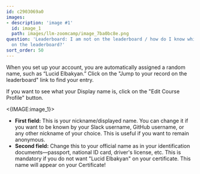 ```yaml
---
id: c2903069a0
images:
- description: 'image #1'
  id: image_1
  path: images/llm-zoomcamp/image_7ba0bc8e.png
question: 'Leaderboard: I am not on the leaderboard / how do I know which one I am
  on the leaderboard?'
sort_order: 50
---
```


When you set up your account, you are automatically assigned a random name, such as “Lucid Elbakyan.” Click on the "Jump to your record on the leaderboard" link to find your entry.

If you want to see what your Display name is, click on the "Edit Course Profile" button.

<{IMAGE:image_1}>

- **First field:** This is your nickname/displayed name. You can change it if you want to be known by your Slack username, GitHub username, or any other nickname of your choice. This is useful if you want to remain anonymous.
- **Second field:** Change this to your official name as in your identification documents—passport, national ID card, driver's license, etc. This is mandatory if you do not want "Lucid Elbakyan" on your certificate. This name will appear on your Certificate!